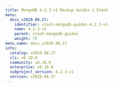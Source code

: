 ```yaml
---
title: MongoDB 4.2.3-v1 Backup Guides | Stash
menu:
  docs_v2020.08.27:
    identifier: stash-mongodb-guides-4.2.3-v1
    name: 4.2.3-v1
    parent: stash-mongodb-guides
    weight: 75
menu_name: docs_v2020.08.27
info:
  catalog: v2020.08.27
  cli: v0.10.0
  community: v0.10.0
  enterprise: v0.10.0
  subproject_version: 4.2.3-v1
  version: v2020.08.27
---
```


